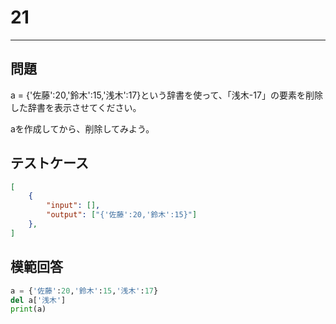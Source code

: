# 21

---
## 問題

a = {'佐藤':20,'鈴木':15,'浅木':17}という辞書を使って、「浅木-17」の要素を削除した辞書を表示させてください。

aを作成してから、削除してみよう。

## テストケース

```json
[
	{
		"input": [],
		"output": ["{'佐藤':20,'鈴木':15}"]
  	},
]
```

## 模範回答
```python
a = {'佐藤':20,'鈴木':15,'浅木':17}
del a['浅木']
print(a)
```
